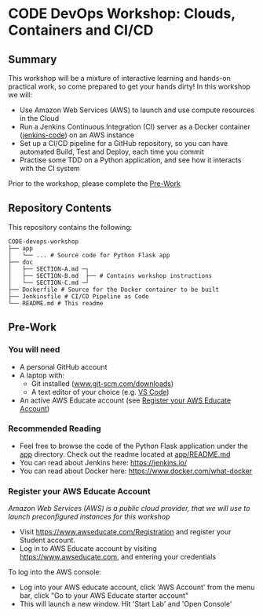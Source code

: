 # CODE DevOps Workshop: Clouds, Containers and CI/CD
## Summary
This workshop will be a mixture of interactive learning and hands-on practical work, so come prepared to get your hands dirty! In this workshop we will:
* Use Amazon Web Services (AWS) to launch and use compute resources in the Cloud
* Run a Jenkins Continuous Integration (CI) server as a Docker container ([jenkins-code](https://github.com/mrmaxsteel/jenkins-code)) on an AWS instance
* Set up a CI/CD pipeline for a GitHub repository, so you can have automated Build, Test and Deploy, each time you commit
* Practise some TDD on a Python application, and see how it interacts with the CI system 

Prior to the workshop, please complete the [Pre-Work](#pre-work)
 
## Repository Contents
This repository contains the following:
```
CODE-devops-workshop
├── app
│   └── ... # Source code for Python Flask app 
├── doc
│   ├── SECTION-A.md ─┐
│   ├── SECTION-B.md  ├── # Contains workshop instructions
│   └── SECTION-C.md ─┘
├── Dockerfile # Source for the Docker container to be built
├── Jenkinsfile # CI/CD Pipeline as Code
└── README.md # This readme
```

## Pre-Work
### You will need
* A personal GitHub account
* A laptop with:
   * Git installed (www.git-scm.com/downloads)
   * A text editor of your choice (e.g. [VS Code](https://code.visualstudio.com/))
* An active AWS Educate account (see [Register your AWS Educate Account](#register-your-aws-educate-account))

### Recommended Reading
* Feel free to browse the code of the Python Flask application under the [app](app) directory. Check out the readme located at [app/README.md](app/README.md)
* You can read about Jenkins here: https://jenkins.io/
* You can read about Docker here: https://www.docker.com/what-docker

### Register your AWS Educate Account
*Amazon Web Services (AWS) is a public cloud provider, that we will use to launch preconfigured instances for this workshop*
* Visit https://www.awseducate.com/Registration and register your Student account.
* Log in to AWS Educate account by visiting https://www.awseducate.com, and entering your credentials

To log into the AWS console:
* Log into your AWS educate account, click 'AWS Account' from the menu bar, click "Go to your AWS Educate starter account"
* This will launch a new window. Hit 'Start Lab' and 'Open Console'
